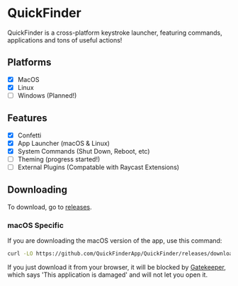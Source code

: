 # QuickFinder

QuickFinder is a cross-platform keystroke launcher, featuring commands, applications and tons of useful actions!

## Platforms

- [x] MacOS
- [x] Linux
- [ ] Windows (Planned!)

## Features
- [x] Confetti
- [x] App Launcher (macOS & Linux)
- [x] System Commands (Shut Down, Reboot, etc)
- [ ] Theming (progress started!)
- [ ] External Plugins (Compatable with Raycast Extensions)

## Downloading

To download, go to [releases](https://github.com/QuickFinderApp/QuickFinder/releases).

### macOS Specific

If you are downloading the macOS version of the app, use this command:

```bash
curl -LO https://github.com/QuickFinderApp/QuickFinder/releases/download/<release>/quickfinder-macos.dmg
```

If you just download it from your browser, it will be blocked by [Gatekeeper](https://disable-gatekeeper.github.io/), which says 'This application is damaged' and will not let you open it.
